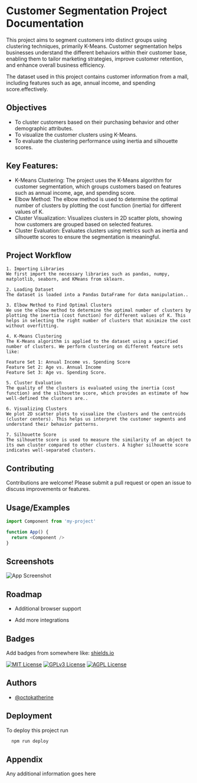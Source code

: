 
# Customer Segmentation Project Documentation


This project aims to segment customers into distinct groups using clustering techniques, primarily K-Means. Customer segmentation helps businesses understand the different behaviors within their customer base, enabling them to tailor marketing strategies, improve customer retention, and enhance overall business efficiency.

The dataset used in this project contains customer information from a mall, including features such as age, annual income, and spending score.effectively.

## Objectives
- To cluster customers based on their purchasing behavior and other demographic attributes.
- To visualize the customer clusters using K-Means.
- To evaluate the clustering performance using inertia and silhouette scores.




## Key Features:


- K-Means Clustering: The project uses the K-Means algorithm for customer segmentation, which groups customers based on features such as annual income, age, and spending score.
- Elbow Method: The elbow method is used to determine the optimal number of clusters by plotting the cost function (inertia) for different values of K.
- Cluster Visualization: Visualizes clusters in 2D scatter plots, showing how customers are grouped based on selected features.
- Cluster Evaluation: Evaluates clusters using metrics such as inertia and silhouette scores to ensure the segmentation is meaningful.



## Project Workflow
    1. Importing Libraries
    We first import the necessary libraries such as pandas, numpy, matplotlib, seaborn, and KMeans from sklearn.

    2. Loading Dataset
    The dataset is loaded into a Pandas DataFrame for data manipulation..

    3. Elbow Method to Find Optimal Clusters
    We use the elbow method to determine the optimal number of clusters by plotting the inertia (cost function) for different values of K. This helps in selecting the right number of clusters that minimize the cost without overfitting.

    4. K-Means Clustering
    The K-Means algorithm is applied to the dataset using a specified number of clusters. We perform clustering on different feature sets like:

    Feature Set 1: Annual Income vs. Spending Score
    Feature Set 2: Age vs. Annual Income
    Feature Set 3: Age vs. Spending Score.

    5. Cluster Evaluation
    The quality of the clusters is evaluated using the inertia (cost function) and the silhouette score, which provides an estimate of how well-defined the clusters are..

    6. Visualizing Clusters
    We plot 2D scatter plots to visualize the clusters and the centroids (cluster centers). This helps us interpret the customer segments and understand their behavior patterns.

    7. Silhouette Score
    The silhouette score is used to measure the similarity of an object to its own cluster compared to other clusters. A higher silhouette score indicates well-separated clusters.

    

## Contributing

Contributions are welcome! Please submit a pull request or open an issue to discuss improvements or features.
## Usage/Examples

```javascript
import Component from 'my-project'

function App() {
  return <Component />
}
```


## Screenshots

![App Screenshot](https://via.placeholder.com/468x300?text=App+Screenshot+Here)


## Roadmap

- Additional browser support

- Add more integrations


## Badges

Add badges from somewhere like: [shields.io](https://shields.io/)

[![MIT License](https://img.shields.io/badge/License-MIT-green.svg)](https://choosealicense.com/licenses/mit/)
[![GPLv3 License](https://img.shields.io/badge/License-GPL%20v3-yellow.svg)](https://opensource.org/licenses/)
[![AGPL License](https://img.shields.io/badge/license-AGPL-blue.svg)](http://www.gnu.org/licenses/agpl-3.0)


## Authors

- [@octokatherine](https://www.github.com/octokatherine)


## Deployment

To deploy this project run

```bash
  npm run deploy
```


## Appendix

Any additional information goes here

